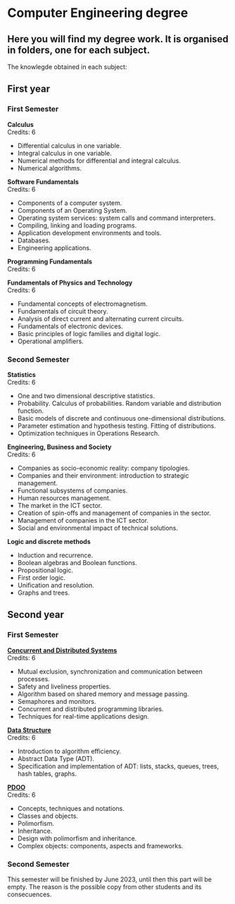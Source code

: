 # Computer Engineering degree
## Here you will find my degree work. It is organised in folders, one for each subject.

The knowlegde obtained in each subject:
## First year 
### First Semester

**Calculus**<br>
Credits: 6
* Differential calculus in one variable.
* Integral calculus in one variable.
* Numerical methods for differential and integral calculus.
* Numerical algorithms.

**Software Fundamentals**<br>
Credits: 6
* Components of a computer system.
* Components of an Operating System.
* Operating system services: system calls and command interpreters.
* Compiling, linking and loading programs.
* Application development environments and tools.
* Databases.
* Engineering applications.

**Programming Fundamentals**<br>
Credits: 6

**Fundamentals of Physics and Technology**<br>
Credits: 6
* Fundamental concepts of electromagnetism. 
* Fundamentals of circuit theory. 
* Analysis of direct current and alternating current circuits. 
* Fundamentals of electronic devices. 
* Basic principles of logic families and digital logic. 
* Operational amplifiers.

### Second Semester
**Statistics**<br>
Credits: 6
* One and two dimensional descriptive statistics.
* Probability. Calculus of probabilities. Random variable and distribution function.
* Basic models of discrete and continuous one-dimensional distributions.
* Parameter estimation and hypothesis testing. Fitting of distributions.
* Optimization techniques in Operations Research.

**Engineering, Business and Society**<br>
Credits: 6
* Companies as socio-economic reality: company tipologies.
* Companies and their environment: introduction to strategic management.
* Functional subsystems of companies.
* Human resources management.
* The market in the ICT sector.
* Creation of spin-offs and management of companies in the sector.
* Management of companies in the ICT sector.
* Social and environmental impact of technical solutions.

**Logic and discrete methods**<br>
* Induction and recurrence.
* Boolean algebras and Boolean functions.
* Propositional logic.
* First order logic.
* Unification and resolution.
* Graphs and trees.

## Second year
### First Semester

**[Concurrent and Distributed Systems](./concurrent-and-distributed-systems)**<br>
Credits: 6
* Mutual exclusion, synchronization and communication between processes.
* Safety and liveliness properties.
* Algorithm based on shared memory and message passing.
* Semaphores and monitors.
* Concurrent and distributed programming libraries.
* Techniques for real-time applications design.

**[Data Structure](./data-structure)**<br>
Credits: 6
* Introduction to algorithm efficiency.
* Abstract Data Type (ADT).
* Specification and implementation of ADT: lists, stacks, queues, trees, hash tables, graphs.

**[PDOO](./object-oriented-programming-and-design)**<br>
Credits: 6
* Concepts, techniques and notations.
* Classes and objects.
* Polimorfism.
* Inheritance.
* Design with polimorfism and inheritance.
* Complex objects: components, aspects and frameworks.

### Second Semester
This semester will be finished by June 2023, until then this part will be empty. The reason is the possible copy from other students and its consecuences.

